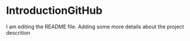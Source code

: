 # IntroductionGitHub

I am editing the README file. Adding some more details about the project descrition

